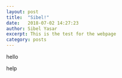 ```yaml
---
layout: post
title:  "Sibel!"
date:   2018-07-02 14:27:23
author: Sibel Yasar
excerpt: This is the test for the webpage 
category: posts
---
```


hello

help
